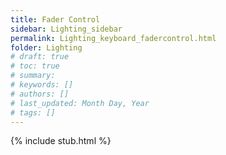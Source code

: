 ```yaml
---
title: Fader Control
sidebar: Lighting_sidebar
permalink: Lighting_keyboard_fadercontrol.html
folder: Lighting
# draft: true
# toc: true
# summary: 
# keywords: []
# authors: []
# last_updated: Month Day, Year
# tags: []
---
```


{% include stub.html %}